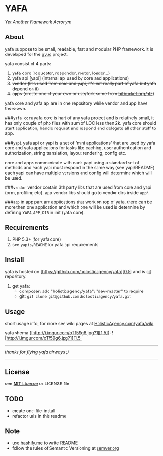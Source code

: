 # YAFA
_Yet Another Framework Acronym_

## About
yafa suppose to be small, readable, fast and modular PHP framework. It is developed for the [gy.rs][0] project.

yafa consist of 4 parts:

1. yafa core (requester, responder, router, loader...)
2. yafa api [yapi] (internal api used by core and applications)
3. ~~vendor (libs used from core and yapi, it's not really part of yafa but yafa depend on it)~~
4. ~~apps (create one of your own or use/fork some from [bitbucket.org/plz][0.5])~~

yafa core and yafa api are in one repository while vendor and app have there own.

###`yafa core`
yafa core is hart of any yafa project and is relatively small, it has only couple of php files with sum of LOC less then 2k. yafa core should start application, handle request and respond and delegate all other stuff to app.

###`yapi`
yafa api or yapi is a set of 'mini applications' that are used by yafa core and yafa applications for tasks like caching, user authentication and authorization, string translation, layout rendering, config etc.

core and apps communicate with each yapi using a standard set of methods and each yapi must respond in the same way (see yapi/README) each yapi can have multiple versions and config will determine which will be used.

###`vendor`
vendor contain 3th party libs that are used from core and yapi (orm, profiling etc). app vendor libs should go to vendor dirs inside `app/`.

###`app`
in app part are applications that work on top of yafa. there can be more then one application and which one will be used is determine by defining `YAFA_APP_DIR` in init (yafa core).

## Requirements
1. PHP 5.3+ (for yafa core)
2. see `yapis/README` for yafa api requirements

## Install
yafa is hosted on [https://github.com/holosticagency/yafa][0.5] and is [git][0.7] repository.

1. get yafa:
    - composer: add "holisticagency/yafa": "dev-master" to require
    - git: `git clone git@github.com:holosticagency/yafa.git`

## Usage
short usage info, for more see wiki pages at [HolisticAgency.com/yafa/wiki][1]

yafa shema ([http://i.imgur.com/oTf59g6.jpg?1][1.5]):
![http://i.imgur.com/oTf59g6.jpg?1][1.5]



- - -
_thanks for flying yafa airways ;)_
- - -

## License
see [MIT License][4] or LICENSE file

## TODO
- create one-file-install
- refactor urls in this readme

## Note
- use [hashify.me][2] to write README
- follow the rules of Semantic Versioning at [semver.org][3]

[0]:http://gy.rs
[0.5]:https://github.com/holosticagency/yafa
[0.7]:http://git-scm.com/
[1]:http://holisticagency.com/yafa/wiki
[1.5]:http://i.imgur.com/oTf59g6.jpg?1
[2]:http://hashify.me
[3]:http://semver.org
[4]:http://opensource.org/licenses/MIT
